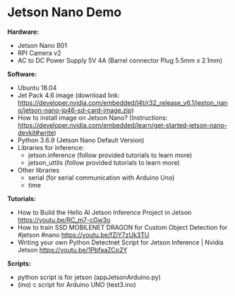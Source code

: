 # Jetson Nano Demo

**Hardware:**
- Jetson Nano B01
- RPI Camera v2
- AC to DC Power Supply 5V 4A (Barrel connector Plug 5.5mm x 2.1mm)

**Software:**
- Ubuntu 18.04
- Jet Pack 4.6 image (download link: https://developer.nvidia.com/embedded/l4t/r32_release_v6.1/jeston_nano/jetson-nano-jp46-sd-card-image.zip)
- How to install image on Jetson Nano? (Instructions: https://developer.nvidia.com/embedded/learn/get-started-jetson-nano-devkit#write)
- Python 3.6.9 (Jetson Nano Default Version)
- Libraries for inference:
  - jetson.inference (follow provided tutorials to learn more)
  - jetson_uttils (follow provided tutorials to learn more)
- Other libraries
  - serial (for serial communication with Arduino Uno)
  - time

**Tutorials:**
- How to Build the Hello AI Jetson Inference Project in Jetson https://youtu.be/RC_m7-cGw3o
- How to train SSD MOBILENET DRAGON for Custom Object Detection for #jetson #nano https://youtu.be/fZiY7zUk3TU
- Writing your own Python Detectnet Script for Jetson Inference | Nvidia Jetson https://youtu.be/1PbfaaZCo2Y


**Scripts:**
- python script is for jetson (appJetsonArduino.py)
- (ino) c script for Arduino UNO (test3.ino)
